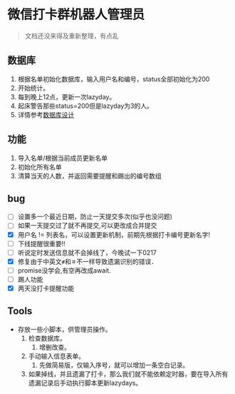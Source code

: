 # 微信打卡群机器人管理员
> 文档还没来得及重新整理，有点乱
## 数据库
1. 根据名单初始化数据库，输入用户名和编号，status全部初始化为200
2. 开始统计。
3. 每到晚上12点，更新一次lazyday。
4. 起床警告那些status=200但是lazyday为3的人。
5. 详情参考[数据库设计](./docs/database-design.md)

## 功能
1. 导入名单/根据当前成员更新名单
2. 初始化所有名单
3. 清算当天的人数，并返回需要提醒和踢出的编号数组

## bug
- [ ] 设置多一个最近日期，防止一天提交多次(似乎也没问题)
- [ ] 如果一天提交过了就不再提交,可以更改成合并提交  
- [x] 用户名 != 列表名，可以设置更新机制，前期先根据打卡编号更新名字!
- [ ] 下线提醒很重要!!
- [ ] 听说定时发送信息就不会掉线了，今晚试一下0217
- [x] 修复由于中英文`#`和`＃`不一样导致遗漏识别的错误．
- [ ] promise没学会,有空再改成await.
- [ ] 踢人功能
- [x] 两天没打卡提醒功能
## Tools
* 存放一些小脚本，供管理员操作。
  1. 检查数据库。
     1. 增删改查。
  2. 手动输入信息表单。
     1. 先做简易版，仅输入序号，就可以增加一条空白记录。
  3. 如果掉线，并且遗漏了打卡，那么我们就不能依赖定时器，要在导入所有遗漏记录后手动执行脚本更新lazydays。

